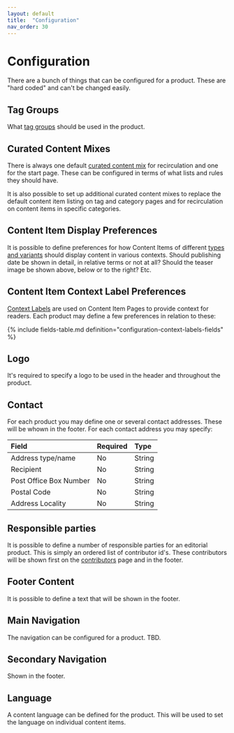 ```yaml
---
layout: default
title:  "Configuration"
nav_order: 30
---
```


# Configuration

There are a bunch of things that can be configured for a product.
These are "hard coded" and can't be changed easily.

## Tag Groups

What [tag groups](../data-models/tag-group.md) should be used in the product.

## Curated Content Mixes

There is always one default [curated content mix](../data-models/curated-content-mix.md) for recirculation and one for the start page. 
These can be configured in terms of what lists and rules they should have. 

It is also possible to set up additional curated content mixes to replace the default content item listing
on tag and category pages and for recirculation on content items in specific categories.

## Content Item Display Preferences

It is possible to define preferences for how Content Items of different [types and variants](../data-models/content-item.md) should display content in various contexts. 
Should publishing date be shown in detail, in relative terms or not at all? Should the teaser image
be shown above, below or to the right? Etc.

## Content Item Context Label Preferences

[Context Labels](../information-design-templates/content-item.md#context-label) are used on Content Item Pages to provide context for readers. Each product may define a few preferences in relation to these:

{% include fields-table.md definition="configuration-context-labels-fields" %}

## Logo

It's required to specify a logo to be used in the header and throughout the product.

## Contact

For each product you may define one or several contact addresses. These will be whown in the footer.
For each contact address you may specify:

| Field                                           | Required | Type     |
|:------------------------------------------------|:---------|:---------|
| Address type/name                               | No       | String   |
| Recipient                                       | No       | String   |
| Post Office Box Number                          | No       | String   |
| Postal Code                                     | No       | String   |
| Address Locality                                | No       | String   |

## Responsible parties

It is possible to define a number of responsible parties for an editorial product.
This is simply an ordered list of contributor id's. These contributors will be shown 
first on the [contributors](../information-design-templates/contributors.md) page and in the footer.

## Footer Content

It is possible to define a text that will be shown in the footer.

## Main Navigation

The navigation can be configured for a product. TBD.

## Secondary Navigation

Shown in the footer.

## Language

A content language can be defined for the product. This will be used to set the language on
individual content items. 
